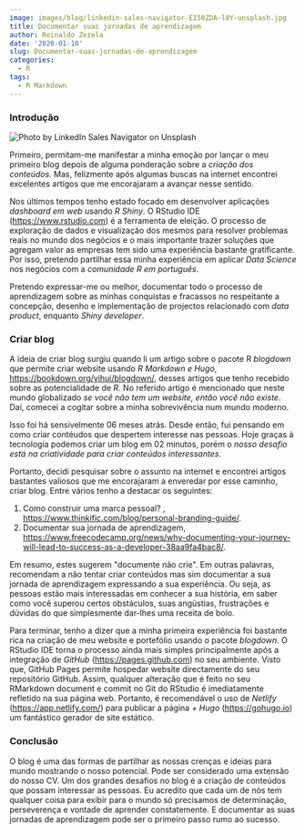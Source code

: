 ```yaml
---
image: images/blog/linkedin-sales-navigator-EI50ZDA-l8Y-unsplash.jpg 
title: Documentar suas jornadas de aprendizagem
author: Reinaldo Zezela
date: '2020-01-10'
slug: Documentar-suas-jornadas-de-aprendizagem
categories:
  - R
tags:
  - R Markdown
---
```


### Introdução


![Photo by LinkedIn Sales Navigator on Unsplash](images/blog/linkedin-sales-navigator-EI50ZDA-l8Y-unsplash.jpg)

Primeiro, permitam-me manifestar a minha emoção por lançar o meu primeiro blog depois de alguma ponderação sobre a *criação dos conteúdos*. Mas, felizmente após algumas buscas na internet encontrei excelentes artigos que me encorajaram a avançar nesse sentido.

Nos últimos tempos tenho estado focado em desenvolver aplicações *dashboard em web* usando *R Shiny*. O RStudio IDE (https://www.rstudio.com) é a ferramenta de eleição. O processo de exploração de dados e visualização dos mesmos para resolver problemas reais no mundo dos negócios e o mais importante trazer soluções que agregam valor as empresas tem sido uma experiência bastante gratificante. Por isso, pretendo partilhar essa minha experiência em aplicar *Data Science* nos negócios com a *comunidade R em português*.

Pretendo expressar-me ou melhor, documentar todo o processo de aprendizagem sobre as minhas conquistas e fracassos no respeitante a concepção, desenho e implementação de projectos relacionado com *data product*, enquanto *Shiny developer*.

### Criar blog
A ideia de criar blog surgiu quando li um artigo sobre o pacote R *blogdown* que permite criar website usando *R Markdown e Hugo*, https://bookdown.org/yihui/blogdown/, desses artigos que tenho recebido sobre as potencialidade de *R*. No referido artigo é mencionado que neste mundo globalizado *se você não tem um website, então você não existe*. Daí, comecei a cogitar sobre a minha sobrevivência num mundo moderno.

Isso foi há sensivelmente 06 meses atrás. Desde então, fui pensando em como criar contéudos que despertem interesse nas pessoas. Hoje graças à tecnologia podemos criar um blog em 02 minutos, porém o *nosso desafio está na criatividade para criar conteúdos interessantes*. 

Portanto, decidi pesquisar sobre o assunto na internet e encontrei artigos bastantes valiosos que me encorajaram a enveredar por esse caminho, criar blog. Entre vários tenho a destacar os seguintes: 
1. Como construir uma marca pessoal? , https://www.thinkific.com/blog/personal-branding-guide/. 
2. Documentar sua jornada de aprendizagem, https://www.freecodecamp.org/news/why-documenting-your-journey-will-lead-to-success-as-a-developer-38aa9fa4bac8/.  

Em resumo, estes sugerem "documente não crie". Em outras palavras, recomendam a não tentar criar conteúdos mas sim documentar a sua jornada de aprendizagem expressando a sua experiência. Ou seja, as pessoas estão mais interessadas em conhecer a sua história, em saber como você superou certos obstáculos, suas angústias, frustrações e dúvidas do que simplesmente dar-lhes uma receita de bolo.

Para terminar, tenho a dizer que a minha primeira experiência foi bastante rica na criação de meu website e portefólio usando o pacote *blogdown*. O RStudio IDE torna o processo ainda mais simples principalmente após a integração de *GitHub* (https://pages.github.com) no seu ambiente. Visto que, GitHub Pages permite hospedar website directamente do seu repositório GitHub. 
Assim, qualquer alteração que é feito no seu RMarkdown document e commit no Git do RStudio é imediatamente refletido na sua página web. Portanto, é recomendável o uso de *Netlify* (https://app.netlify.com/) para publicar a página *+ Hugo* (https://gohugo.io) um fantástico gerador de site estático.


### Conclusão

O blog é uma das formas de partilhar as nossas crenças e ideias para mundo mostrando o nosso potencial. Pode ser considerado uma extensão do nosso CV. Um dos grandes desafios no blog é a criação de conteúdos que possam interessar as pessoas. Eu acredito que cada um de nós tem qualquer coisa para exibir para o mundo só precisamos de determinação, perseverença e vontade de aprender constatemente. E documentar as suas jornadas de aprendizagem pode ser o primeiro passo rumo ao sucesso.


